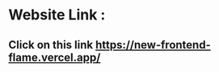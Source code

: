 # Website Link :
<div id="top"></div>

## Click on this link https://new-frontend-flame.vercel.app/

